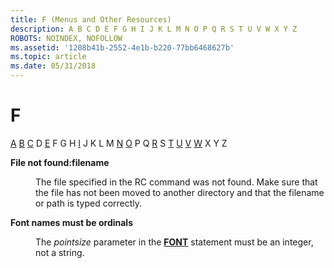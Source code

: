 ```yaml
---
title: F (Menus and Other Resources)
description: A B C D E F G H I J K L M N O P Q R S T U V W X Y Z
ROBOTS: NOINDEX, NOFOLLOW
ms.assetid: '1208b41b-2552-4e1b-b220-77bb6468627b'
ms.topic: article
ms.date: 05/31/2018
---
```


# F

[A](a.md) [B](b.md) [C](c.md) D [E](e.md) F G H [I](i.md) J K L M [N](n.md) [O](o.md) P Q [R](r.md) S [T](t.md) [U](u.md) [V](v.md) [W](w.md) X Y Z

<dl> <dt>

<span id="tools.f_1_gly"></span><span id="TOOLS.F_1_GLY"></span>**File not found:filename**
</dt> <dd>

The file specified in the RC command was not found. Make sure that the file has not been moved to another directory and that the filename or path is typed correctly.

</dd> <dt>

<span id="tools.f_2_gly"></span><span id="TOOLS.F_2_GLY"></span>**Font names must be ordinals**
</dt> <dd>

The *pointsize* parameter in the [**FONT**](font-statement.md) statement must be an integer, not a string.

</dd> </dl>

 

 





